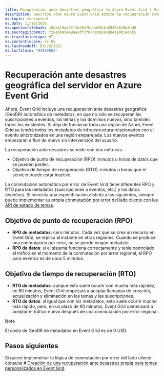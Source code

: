 ```yaml
---
title: Recuperación ante desastres geográfica en Azure Event Grid | Microsoft Docs
description: Describe cómo Azure Event Grid admite la recuperación ante desastres geográfica (GeoDR) automáticamente.
ms.topic: conceptual
ms.date: 11/19/2020
ms.openlocfilehash: 10beaf0ae25f3ed9b7bcda5961a89494b18b84d9
ms.sourcegitcommit: f28ebb95ae9aaaff3f87d8388a09b41e0b3445b5
ms.translationtype: HT
ms.contentlocale: es-ES
ms.lasthandoff: 03/29/2021
ms.locfileid: "94980862"
---
```

# <a name="server-side-geo-disaster-recovery-in-azure-event-grid"></a>Recuperación ante desastres geográfica del servidor en Azure Event Grid
Ahora, Event Grid incluye una recuperación ante desastres geográfica (GeoDR) automática de metadatos, en que no solo se recuperan las suscripciones a eventos, los temas y los dominios nuevos, sino también todos los existentes. Si deja de funcionar toda una región de Azure, Event Grid ya tendrá todos los metadatos de infraestructura relacionados con el evento sincronizados en una región emparejada. Los nuevos eventos empezarán a fluir de nuevo sin intervención del usuario. 

La recuperación ante desastres se mide con dos métricas:

- Objetivo de punto de recuperación (RPO): minutos u horas de datos que se pueden perder.
- Objetivo de tiempo de recuperación (RTO): minutos u horas que el servicio puede estar inactivo.

La conmutación automática por error de Event Grid tiene diferentes RPO y RTO para los metadatos (suscripciones a eventos, etc.) y los datos (eventos). Si necesita una especificación distinta a las siguientes, siempre puede implementar su propia [conmutación por error del lado cliente con las API de estado de temas](custom-disaster-recovery.md).

## <a name="recovery-point-objective-rpo"></a>Objetivo de punto de recuperación (RPO)
- **RPO de metadatos**: cero minutos. Cada vez que se crea un recurso en Event Grid, se replica al instante en otras regiones. Cuando se produce una conmutación por error, no se pierde ningún metadato.
- **RPO de datos**: si el sistema funciona correctamente y tenía controlado el tráfico en el momento de la conmutación por error regional, el RPO para eventos es de unos 5 minutos.

## <a name="recovery-time-objective-rto"></a>Objetivo de tiempo de recuperación (RTO)
- **RTO de metadatos**: aunque esto suele ocurrir con mucha más rapidez, en 60 minutos, Event Grid empezará a aceptar llamadas de creación, actualización y eliminación en los temas y las suscripciones.
- **RTO de datos**: al igual que con los metadatos, esto suele ocurrir mucho más rápido, pero, en un plazo de 60 minutos, Event Grid comenzará a aceptar el tráfico nuevo después de una conmutación por error regional.

> [!NOTE]
> El costo de GeoDR de metadatos en Event Grid es de 0 USD.


## <a name="next-steps"></a>Pasos siguientes
Si quiere implementar la lógica de conmutación por error del lado cliente, consulte [# Creación de una recuperación ante desastres propia para temas personalizados en Event Grid](custom-disaster-recovery.md).

